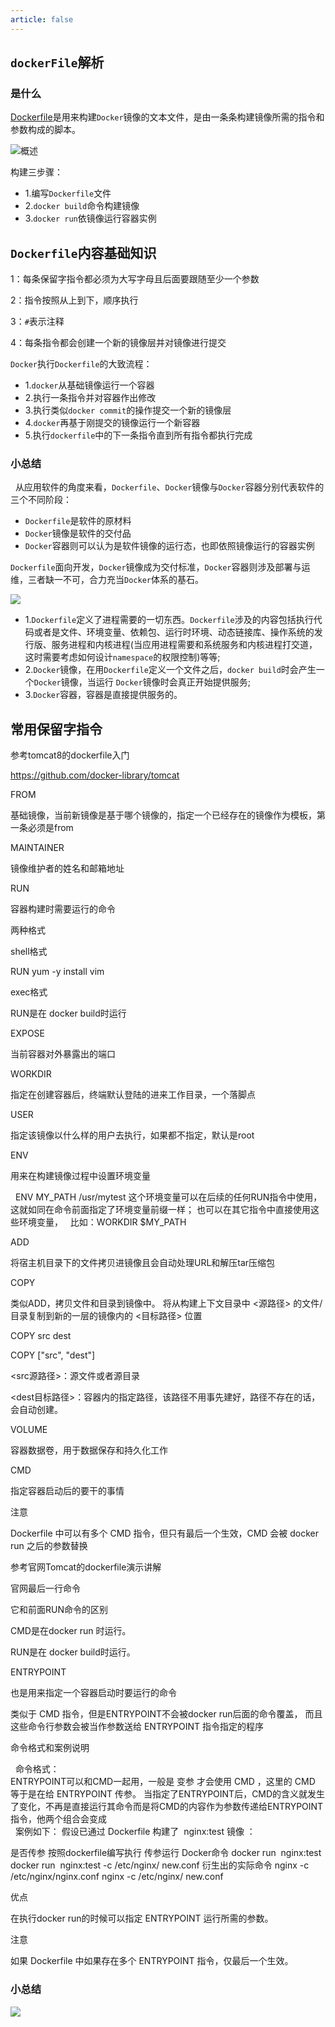 ```yaml
---
article: false
---
```


## `dockerFile`解析

### 是什么

[Dockerfile](https://docs.docker.com/engine/reference/builder/)是用来构建`Docker`镜像的文本文件，是由一条条构建镜像所需的指令和参数构成的脚本。

![概述](./img/003.png)

构建三步骤：  
- 1.编写`Dockerfile`文件
- 2.`docker build`命令构建镜像
- 3.`docker run`依镜像运行容器实例

## `Dockerfile`内容基础知识

1：每条保留字指令都必须为大写字母且后面要跟随至少一个参数

2：指令按照从上到下，顺序执行

3：`#`表示注释

4：每条指令都会创建一个新的镜像层并对镜像进行提交

`Docker`执行`Dockerfile`的大致流程：  
- 1.`docker`从基础镜像运行一个容器
- 2.执行一条指令并对容器作出修改
- 3.执行类似`docker commit`的操作提交一个新的镜像层
- 4.`docker`再基于刚提交的镜像运行一个新容器
- 5.执行`dockerfile`中的下一条指令直到所有指令都执行完成

### 小总结
  
从应用软件的角度来看，`Dockerfile`、`Docker`镜像与`Docker`容器分别代表软件的三个不同阶段：  
- `Dockerfile`是软件的原材料 
- `Docker`镜像是软件的交付品 
- `Docker`容器则可以认为是软件镜像的运行态，也即依照镜像运行的容器实例
 
`Dockerfile`面向开发，`Docker`镜像成为交付标准，`Docker`容器则涉及部署与运维，三者缺一不可，合力充当`Docker`体系的基石。 

![](./img/004.png)

- 1.`Dockerfile`定义了进程需要的一切东西。`Dockerfile`涉及的内容包括执行代码或者是文件、环境变量、依赖包、运行时环境、动态链接库、操作系统的发行版、服务进程和内核进程(当应用进程需要和系统服务和内核进程打交道，这时需要考虑如何设计`namespace`的权限控制)等等; 
- 2.`Docker`镜像，在用`Dockerfile`定义一个文件之后，`docker build`时会产生一个`Docker`镜像，当运行 `Docker`镜像时会真正开始提供服务; 
- 3.`Docker`容器，容器是直接提供服务的。 

## 常用保留字指令

参考tomcat8的dockerfile入门

https://github.com/docker-library/tomcat

FROM

基础镜像，当前新镜像是基于哪个镜像的，指定一个已经存在的镜像作为模板，第一条必须是from

MAINTAINER

镜像维护者的姓名和邮箱地址

RUN

容器构建时需要运行的命令

两种格式

shell格式

RUN yum -y install vim


exec格式


RUN是在 docker build时运行

EXPOSE

当前容器对外暴露出的端口

WORKDIR

指定在创建容器后，终端默认登陆的进来工作目录，一个落脚点

USER

指定该镜像以什么样的用户去执行，如果都不指定，默认是root

ENV

用来在构建镜像过程中设置环境变量

  
ENV MY_PATH /usr/mytest 
这个环境变量可以在后续的任何RUN指令中使用，这就如同在命令前面指定了环境变量前缀一样； 
也可以在其它指令中直接使用这些环境变量， 
  
比如：WORKDIR $MY_PATH 


ADD

将宿主机目录下的文件拷贝进镜像且会自动处理URL和解压tar压缩包

COPY

类似ADD，拷贝文件和目录到镜像中。
将从构建上下文目录中 <源路径> 的文件/目录复制到新的一层的镜像内的 <目标路径> 位置

COPY src dest

COPY ["src", "dest"]

<src源路径>：源文件或者源目录

<dest目标路径>：容器内的指定路径，该路径不用事先建好，路径不存在的话，会自动创建。

VOLUME

容器数据卷，用于数据保存和持久化工作

CMD

指定容器启动后的要干的事情

注意

Dockerfile 中可以有多个 CMD 指令，但只有最后一个生效，CMD 会被 docker run 之后的参数替换

参考官网Tomcat的dockerfile演示讲解

官网最后一行命令

它和前面RUN命令的区别

CMD是在docker run 时运行。

RUN是在 docker build时运行。

ENTRYPOINT

也是用来指定一个容器启动时要运行的命令

类似于 CMD 指令，但是ENTRYPOINT不会被docker run后面的命令覆盖，
而且这些命令行参数会被当作参数送给 ENTRYPOINT 指令指定的程序

命令格式和案例说明

  
命令格式：  
ENTRYPOINT可以和CMD一起用，一般是 变参 才会使用 CMD ，这里的 CMD 等于是在给 ENTRYPOINT 传参。 
当指定了ENTRYPOINT后，CMD的含义就发生了变化，不再是直接运行其命令而是将CMD的内容作为参数传递给ENTRYPOINT指令，他两个组合会变成  
 
案例如下： 假设已通过 Dockerfile 构建了  nginx:test 镜像 ： 

是否传参 
按照dockerfile编写执行 
传参运行 
Docker命令 
docker run  nginx:test 
docker run  nginx:test -c /etc/nginx/ new.conf 
衍生出的实际命令 
nginx -c /etc/nginx/nginx.conf 
nginx -c /etc/nginx/ new.conf 
  


优点

在执行docker run的时候可以指定 ENTRYPOINT 运行所需的参数。

注意

如果 Dockerfile 中如果存在多个 ENTRYPOINT 指令，仅最后一个生效。

### 小总结

![](./img/005.png)